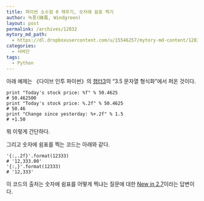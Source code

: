 ```yaml
---
title: 파이썬 소수점 0 채우기, 숫자에 쉼표 찍기
author: 녹풍(綠風, Windgreen)
layout: post
permalink: /archives/12832
mytory_md_path:
  - https://dl.dropboxusercontent.com/u/15546257/mytory-md-content/12832-python-number-format.md
categories:
  - 서버단
tags:
  - Python
---
```

아래 예제는 《다이브 인투 파이썬》의 [챕터3][1]의 &#8220;3.5 문자열 형식화&#8221;에서 퍼온 것이다.

    print "Today's stock price: %f" % 50.4625
    # 50.462500
    print "Today's stock price: %.2f" % 50.4625
    # 50.46
    print "Change since yesterday: %+.2f" % 1.5
    # +1.50
    

뭐 이렇게 간단하다.

그리고 숫자에 쉼표를 찍는 코드는 아래와 같다.

    '{:,.2f}'.format(12333)
    # '12,333.00'
    '{:,}'.format(12333)
    # '12,333'
    

이 코드의 출처는 숫자에 쉼표를 어떻게 찍냐는 질문에 대한 [New in 2.7][2]이라는 답변이다.

 [1]: http://coreapython.hosting.paran.com/dive/chap03.html
 [2]: http://stackoverflow.com/a/3393776